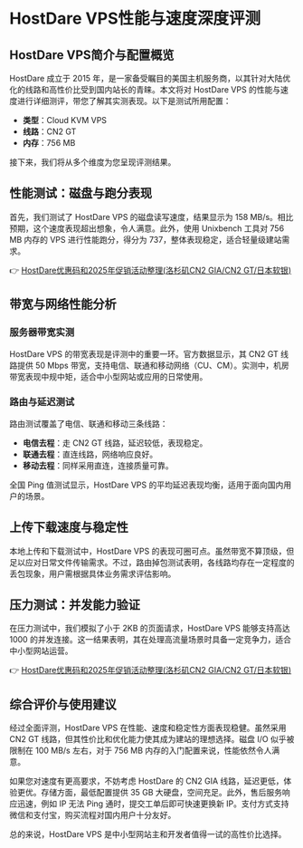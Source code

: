 # HostDare VPS性能与速度深度评测

## HostDare VPS简介与配置概览

HostDare 成立于 2015 年，是一家备受瞩目的美国主机服务商，以其针对大陆优化的线路和高性价比受到国内站长的青睐。本文将对 HostDare VPS 的性能与速度进行详细测评，带您了解其实测表现。以下是测试所用配置：

- **类型**：Cloud KVM VPS  
- **线路**：CN2 GT  
- **内存**：756 MB  

接下来，我们将从多个维度为您呈现评测结果。

## 性能测试：磁盘与跑分表现

首先，我们测试了 HostDare VPS 的磁盘读写速度，结果显示为 158 MB/s。相比预期，这个速度表现超出想象，令人满意。此外，使用 Unixbench 工具对 756 MB 内存的 VPS 进行性能跑分，得分为 737，整体表现稳定，适合轻量级建站需求。

👉 [HostDare优惠码和2025年促销活动整理(洛杉矶CN2 GIA/CN2 GT/日本软银)](https://bit.ly/hostdare)

## 带宽与网络性能分析

### 服务器带宽实测

HostDare VPS 的带宽表现是评测中的重要一环。官方数据显示，其 CN2 GT 线路提供 50 Mbps 带宽，支持电信、联通和移动网络（CU、CM）。实测中，机房带宽表现中规中矩，适合中小型网站或应用的日常使用。

### 路由与延迟测试

路由测试覆盖了电信、联通和移动三条线路：
- **电信去程**：走 CN2 GT 线路，延迟较低，表现稳定。  
- **联通去程**：直连线路，网络响应良好。  
- **移动去程**：同样采用直连，连接质量可靠。  

全国 Ping 值测试显示，HostDare VPS 的平均延迟表现均衡，适用于面向国内用户的场景。

## 上传下载速度与稳定性

本地上传和下载测试中，HostDare VPS 的表现可圈可点。虽然带宽不算顶级，但足以应对日常文件传输需求。不过，路由掉包测试表明，各线路均存在一定程度的丢包现象，用户需根据具体业务需求评估影响。

## 压力测试：并发能力验证

在压力测试中，我们模拟了小于 2KB 的页面请求，HostDare VPS 能够支持高达 1000 的并发连接。这一结果表明，其在处理高流量场景时具备一定竞争力，适合中小型网站运营。

👉 [HostDare优惠码和2025年促销活动整理(洛杉矶CN2 GIA/CN2 GT/日本软银)](https://bit.ly/hostdare)

## 综合评价与使用建议

经过全面评测，HostDare VPS 在性能、速度和稳定性方面表现稳健。虽然采用 CN2 GT 线路，但其性价比和优化能力使其成为建站的理想选择。磁盘 I/O 似乎被限制在 100 MB/s 左右，对于 756 MB 内存的入门配置来说，性能依然令人满意。

如果您对速度有更高要求，不妨考虑 HostDare 的 CN2 GIA 线路，延迟更低，体验更优。存储方面，最低配置提供 35 GB 大硬盘，空间充足。此外，售后服务响应迅速，例如 IP 无法 Ping 通时，提交工单后即可快速更换新 IP。支付方式支持微信和支付宝，购买流程对国内用户十分友好。

总的来说，HostDare VPS 是中小型网站主和开发者值得一试的高性价比选择。